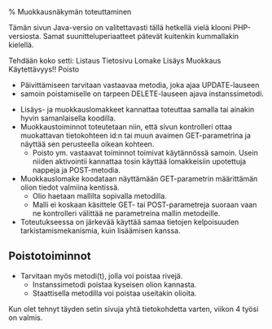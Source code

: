 % Muokkausnäkymän toteuttaminen
<!-- order: 10 -->

<wip />

Tämän sivun Java-versio on valitettavasti tällä hetkellä vielä klooni PHP-versiosta. Samat suunitteluperiaatteet pätevät kuitenkin kummallakin kielellä.

<comment>
Tehdään koko setti:
  Listaus
  Tietosivu
  Lomake
    Lisäys
    Muokkaus
    Käytettävyys!!
  Poisto

* Päivittämiseen tarvitaan vastaavaa metodia, joka ajaa UPDATE-lauseen
* samoin poistamiselle on tarpeen DELETE-lauseen ajava instanssimetodi.
</comment>

* Lisäys- ja muokkauslomakkeet kannattaa toteuttaa samalla tai ainakin hyvin samanlaisella koodilla.
* Muokkaustoiminnot toteutetaan niin, että sivun kontrolleri ottaa muokattavan tietokohteen id:n tai muun avaimen GET-parametrina ja näyttää sen perusteella oikean kohteen.
    * Poisto ym. vastaavat toiminnot toimivat käytännössä samoin. Usein niiden aktivointii kannattaa tosin käyttää lomakkeisiin upotettuja nappeja ja POST-metodia.
* Muokkauslomake koodataan näyttämään GET-parametrin määrittämän olion tiedot valmiina kentissä. 
    * Olio haetaan mallilta sopivalla metodilla.
    * Malli ei koskaan käsittele GET- tai POST-parametreja suoraan vaan ne kontrolleri välittää ne parametreina mallin metodeille.
* Toteutukseessa on järkevää käyttää samaa tietojen kelpoisuuden tarkistamismekanismia, kuin lisäämisen kanssa.

## Poistotoiminnot

* Tarvitaan myös metodi(t), jolla voi poistaa rivejä.
    * Instanssimetodi poistaa kyseisen olion kannasta.
    * Staattisella metodilla voi poistaa useitakin olioita.

<last>
Kun olet tehnyt täyden setin sivuja yhtä tietokohdetta varten, viikon 4 työsi on valmis.
</last>
